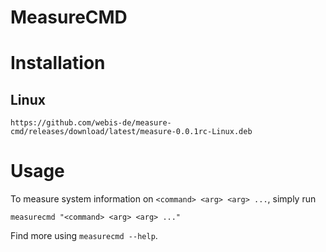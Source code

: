 # MeasureCMD

# Installation
## Linux
`https://github.com/webis-de/measure-cmd/releases/download/latest/measure-0.0.1rc-Linux.deb`

# Usage
To measure system information on `<command> <arg> <arg> ...`, simply run
```
measurecmd "<command> <arg> <arg> ..."
```

Find more using `measurecmd --help`.